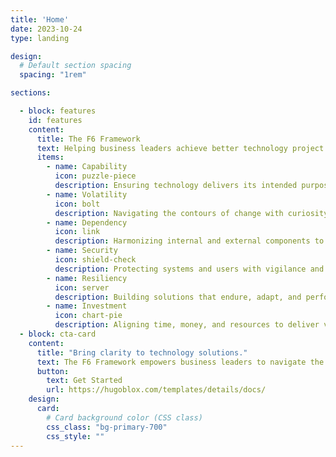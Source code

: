 ```yaml
---
title: 'Home'
date: 2023-10-24
type: landing

design:
  # Default section spacing
  spacing: "1rem"

sections:

  - block: features
    id: features
    content:
      title: The F6 Framework
      text: Helping business leaders achieve better technology project outcomes.
      items:
        - name: Capability
          icon: puzzle-piece
          description: Ensuring technology delivers its intended purpose with intentionality.      
        - name: Volatility 
          icon: bolt
          description: Navigating the contours of change with curiosity and precision.
        - name: Dependency
          icon: link
          description: Harmonizing internal and external components to create cohesive, effective solutions.
        - name: Security
          icon: shield-check
          description: Protecting systems and users with vigilance and detail.
        - name: Resiliency
          icon: server
          description: Building solutions that endure, adapt, and perform as expected.
        - name: Investment
          icon: chart-pie
          description: Aligning time, money, and resources to deliver valuable solutions.
  - block: cta-card
    content:
      title: "Bring clarity to technology solutions."
      text: The F6 Framework empowers business leaders to navigate the complexity of building technology with purpose. This holistic approach to development helps align business goals with technical decisions for sustainable success.
      button:
        text: Get Started
        url: https://hugoblox.com/templates/details/docs/
    design:
      card:
        # Card background color (CSS class)
        css_class: "bg-primary-700"
        css_style: ""
---
```

